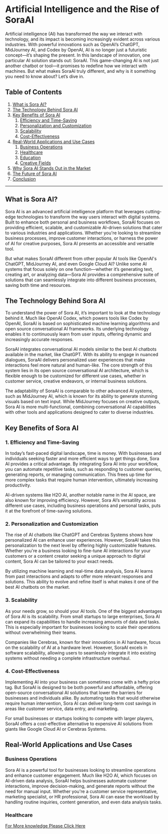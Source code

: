 # Artificial Intelligence and the Rise of SoraAI

Artificial intelligence (AI) has transformed the way we interact with technology, and its impact is becoming increasingly evident across various industries. With powerful innovations such as OpenAI’s ChatGPT, MidJourney AI, and Codex by OpenAI, AI is no longer just a futuristic concept—it’s shaping the present. In this landscape of innovation, one particular AI solution stands out: SoraAI. This game-changing AI is not just another chatbot or tool—it promises to redefine how we interact with machines. But what makes SoraAI truly different, and why is it something you need to know about? Let’s dive in.

## Table of Contents

1. [What is Sora AI?](#what-is-sora-ai)
2. [The Technology Behind Sora AI](#the-technology-behind-sora-ai)
3. [Key Benefits of Sora AI](#key-benefits-of-sora-ai)
    1. [Efficiency and Time-Saving](#efficiency-and-time-saving)
    2. [Personalization and Customization](#personalization-and-customization)
    3. [Scalability](#scalability)
    4. [Cost-Effectiveness](#cost-effectiveness)
4. [Real-World Applications and Use Cases](#real-world-applications-and-use-cases)
    1. [Business Operations](#business-operations)
    2. [Healthcare](#healthcare)
    3. [Education](#education)
    4. [Creative Fields](#creative-fields)
5. [Why Sora AI Stands Out in the Market](#why-sora-ai-stands-out-in-the-market)
6. [The Future of Sora AI](#the-future-of-sora-ai)
7. [Conclusion](#conclusion)

---

## What is Sora AI?

Sora AI is an advanced artificial intelligence platform that leverages cutting-edge technologies to transform the way users interact with digital systems. Built to enhance both personal and business workflows, SoraAI focuses on providing efficient, scalable, and customizable AI-driven solutions that cater to various industries and applications. Whether you're looking to streamline business processes, improve customer interactions, or harness the power of AI for creative purposes, Sora AI presents an accessible and versatile tool.

But what makes SoraAI different from other popular AI tools like OpenAI's ChatGPT, MidJourney AI, and even Google Cloud AI? Unlike some AI systems that focus solely on one function—whether it’s generating text, creating art, or analyzing data—Sora AI provides a comprehensive suite of solutions that can seamlessly integrate into different business processes, saving both time and resources.

## The Technology Behind Sora AI

To understand the power of Sora AI, it’s important to look at the technology behind it. Much like OpenAI Codex, which powers tools like Codex by OpenAI, SoraAI is based on sophisticated machine learning algorithms and open source conversational AI frameworks. Its underlying technology enables it to continuously learn from user inputs, offering dynamic and increasingly accurate responses.

SoraAI integrates conversational AI models similar to the best AI chatbots available in the market, like ChatGPT. With its ability to engage in nuanced dialogues, SoraAI delivers personalized user experiences that make interactions feel more natural and human-like. The core strength of this system lies in its open source conversational AI architecture, which is flexible enough to be customized for different use cases, whether in customer service, creative endeavors, or internal business solutions.

The adaptability of SoraAI is comparable to other advanced AI systems, such as MidJourney AI, which is known for its ability to generate stunning visuals based on text input. While MidJourney focuses on creative outputs, Sora AI is more multi-functional, combining conversational AI capabilities with other tools and applications designed to cater to diverse industries.

## Key Benefits of Sora AI

### 1. Efficiency and Time-Saving

In today’s fast-paced digital landscape, time is money. With businesses and individuals seeking faster and more efficient ways to get things done, Sora AI provides a critical advantage. By integrating Sora AI into your workflow, you can automate repetitive tasks, such as responding to customer queries, generating reports, or managing communication. This frees up time for more complex tasks that require human intervention, ultimately increasing productivity.

AI-driven systems like H2O AI, another notable name in the AI space, are also known for improving efficiency. However, Sora AI’s versatility across different use cases, including business operations and personal tasks, puts it at the forefront of time-saving solutions.

### 2. Personalization and Customization

The rise of AI chatbots like ChatGPT and Cerebras Systems shows how personalized AI can enhance user experiences. However, SoraAI takes this personalization to the next level by offering highly customizable features. Whether you're a business looking to fine-tune AI interactions for your customers or a content creator seeking a unique approach to digital content, Sora AI can be tailored to your exact needs.

By utilizing machine learning and real-time data analysis, Sora AI learns from past interactions and adapts to offer more relevant responses and solutions. This ability to evolve and refine itself is what makes it one of the best AI chatbots on the market.

### 3. Scalability

As your needs grow, so should your AI tools. One of the biggest advantages of Sora AI is its scalability. From small startups to large enterprises, Sora AI can expand its capabilities to handle increasing amounts of data and tasks. This is especially important for businesses looking to scale their operations without overwhelming their teams.

Companies like Cerebras, known for their innovations in AI hardware, focus on the scalability of AI at a hardware level. However, SoraAI excels in software scalability, allowing users to seamlessly integrate it into existing systems without needing a complete infrastructure overhaul.

### 4. Cost-Effectiveness

Implementing AI into your business can sometimes come with a hefty price tag. But SoraAI is designed to be both powerful and affordable, offering open-source conversational AI solutions that lower the barriers for businesses and individuals alike. By automating tasks that would otherwise require human intervention, Sora AI can deliver long-term cost savings in areas like customer service, data entry, and marketing.

For small businesses or startups looking to compete with larger players, SoraAI offers a cost-effective alternative to expensive AI solutions from giants like Google Cloud AI or Cerebras Systems.

## Real-World Applications and Use Cases

### Business Operations

Sora AI is a powerful tool for businesses looking to streamline operations and enhance customer engagement. Much like H2O AI, which focuses on AI-driven data analysis, SoraAI helps businesses automate customer interactions, improve decision-making, and generate reports without the need for manual input. Whether you're a customer service representative, marketing specialist, or HR professional, Sora AI can ease the workload by handling routine inquiries, content generation, and even data analysis tasks.

### Healthcare

[For More knowledge Please Click Here](https://cryptostockwaves.com/why-sora-ai-is-the-amazing-game-changer-you-need-to-know-about/)
